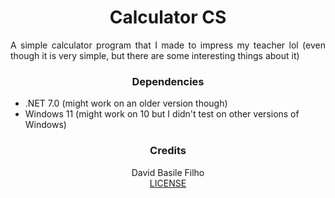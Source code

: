 <h1 align="center">
    Calculator CS
</h1>

<p align="justify">
    A simple calculator program that I made to impress my teacher lol (even though it is very simple, but there are some interesting things about it)
</p>

<h3 align="center">
    Dependencies
</h3>

-   .NET 7.0 (might work on an older version though)
-   Windows 11 (might work on 10 but I didn't test on other versions of Windows)

<h3 align="center">
    Credits
</h3>

<p align="center">
    David Basile Filho
    <br>
    <a href="LICENSE.md">LICENSE</a>
</p>
